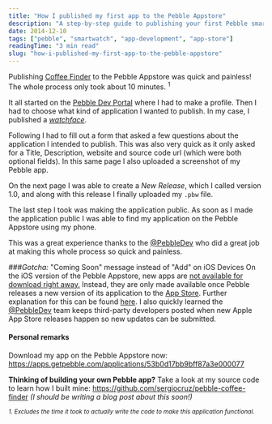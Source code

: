 ```yaml
---
title: "How I published my first app to the Pebble Appstore"
description: "A step-by-step guide to publishing your first Pebble smartwatch app to the Pebble Appstore. Learn about the submission process and common gotchas for iOS users."
date: 2014-12-10
tags: ["pebble", "smartwatch", "app-development", "app-store"]
readingTime: "3 min read"
slug: "how-i-published-my-first-app-to-the-pebble-appstore"
---
```


Publishing <a href="https://apps.getpebble.com/applications/53b0d17bb9bff87a3e000077" target="_blank" rel="noopener noreferrer">Coffee Finder</a> to the Pebble Appstore was quick and painless! The whole process only took about 10 minutes. <sup>1</sup>

It all started on the <a href="https://dev-portal.getpebble.com/developer" target="_blank" rel="noopener noreferrer">Pebble Dev Portal</a> where I had to make a profile. Then I had to choose what kind of application I wanted to publish. In my case, I published a <a href="https://dev-portal.getpebble.com/applications/new?type=watchface" target="_blank" rel="noopener noreferrer">*watchface*</a>.

Following I had to fill out a form that asked a few questions about the application I intended to publish. This was also very quick as it only asked for a Title, Description, website and source code url (which were both optional fields). In this same page I also uploaded a screenshot of my Pebble app.

On the next page I was able to create a *New Release*, which I called version 1.0, and along with this release I finally uploaded my `.pbw` file.

The last step I took was making the application public. As soon as I made the application public I was able to find my application on the Pebble Appstore using my phone.

This was a great experience thanks to the <a href="https://twitter.com/pebbledev" target="_blank" rel="noopener noreferrer">@PebbleDev</a> who did a great job at making this whole process so quick and painless.

###*Gotcha:* "Coming Soon" message instead of "Add" on iOS Devices
On the iOS version of the Pebble Appstore, new apps are <a href="http://forums.getpebble.com/discussion/12172/coming-soon-instead-of-add-in-pebble-appstore" target="_blank" rel="noopener noreferrer">not available for download right away.</a> Instead, they are only made available once Pebble releases a new version of its application to the <a href="https://itunes.apple.com/us/app/pebble-smartwatch/id592012721?mt=8" target="_blank" rel="noopener noreferrer">App Store</a>. Further explanation for this can be found <a href="http://forums.getpebble.com/discussion/12172/coming-soon-instead-of-add-in-pebble-appstore" target="_blank" rel="noopener noreferrer">here</a>. I also quickly learned the <a href="https://twitter.com/pebbledev" target="_blank" rel="noopener noreferrer">@PebbleDev</a> team keeps third-party developers posted when new Apple App Store releases happen so new updates can be submitted.

#### Personal remarks

Download my app on the Pebble Appstore now:
https://apps.getpebble.com/applications/53b0d17bb9bff87a3e000077

**Thinking of building your own Pebble app?**
Take a look at my source code to learn how I built mine: https://github.com/sergiocruz/pebble-coffee-finder
*(I should be writing a blog post about this soon!)*


<small>*1. Excludes the time it took to actually write the code to make this application functional.*</small>
